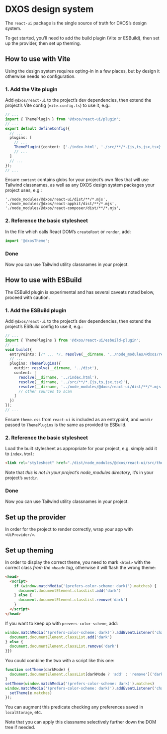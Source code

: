 # DXOS design system

The `react-ui` package is the single source of truth for DXOS’s design system.

To get started, you’ll need to add the build plugin (Vite or ESBuild), then set up the provider, then set up theming.

## How to use with Vite

Using the design system requires opting-in in a few places, but by design it
otherwise needs no configuration.

### 1. Add the Vite plugin

Add `@dxos/react-ui` to the project’s dev dependencies, then extend the
project’s Vite config (`vite.config.ts`) to use it, e.g.:

```ts
// ...
import { ThemePlugin } from '@dxos/react-ui/plugin';
// ...
export default defineConfig({
  // ...
  plugins: [
    // ...
    ThemePlugin({content: ['./index.html', './src/**/*.{js,ts,jsx,tsx}']}),
    // ...
  ]
  // ...
});
// ...
```

Ensure `content` contains globs for your project’s own files that will use Tailwind classnames, as well as any DXOS
design system packages your project uses, e.g.:

```
'./node_modules/@dxos/react-ui/dist/**/*.mjs',
'./node_modules/@dxos/react-appkit/dist/**/*.mjs',
'./node_modules/@dxos/react-composer/dist/**/*.mjs',
```

### 2. Reference the basic stylesheet

In the file which calls React DOM’s `createRoot` or `render`, add:

```ts
import '@dxosTheme';
```

### Done

Now you can use Tailwind utility classnames in your project.

## How to use with ESBuild

The ESBuild plugin is experimental and has several caveats noted below, proceed with caution.

### 1. Add the ESBuild plugin

Add `@dxos/react-ui` to the project’s dev dependencies, then extend the
project’s ESBuild config to use it, e.g.:

```ts
// ...
import { ThemePlugins } from '@dxos/react-ui/esbuild-plugin';
// ...
void build({
  entryPoints: [/* ... */, resolve(__dirname, '../node_modules/@dxos/react-ui/src/theme.css')],
  // ...
  plugins: ThemePlugins({
    outdir: resolve(__dirname, '../dist'),
    content: [
      resolve(__dirname, '../index.html'),
      resolve(__dirname, '../src/**/*.{js,ts,jsx,tsx}'),
      resolve(__dirname, '../node_modules/@dxos/react-ui/dist/**/*.mjs')
      // other sources to scan
    ]
  })
});
// ...
```

Ensure `theme.css` from `react-ui` is included as an entrypoint, and `outdir` passed to `ThemePlugins` is the same as
provided to ESBuild.

### 2. Reference the basic stylesheet

Load the built stylesheet as appropriate for your project, e.g. simply add it to `index.html`:

```html
<link rel="stylesheet" href="./dist/node_modules/@dxos/react-ui/src/theme.css"/>
```

Note that _this is not in your project’s node_modules directory_, it’s in your project’s `outdir`.

### Done

Now you can use Tailwind utility classnames in your project.

## Set up the provider

In order for the project to render correctly, wrap your app with `<UiProvider/>`.

## Set up theming

In order to display the correct theme, you need to mark `<html>` with the correct class _from the `<head>` tag_, otherwise it will flash the wrong theme:

```html
<head>
  <script>
    if (window.matchMedia('(prefers-color-scheme: dark)').matches) {
      document.documentElement.classList.add('dark')
    } else {
      document.documentElement.classList.remove('dark')
    }
  </script>
</head>
```

If you want to keep up with `prevers-color-scheme`, add:

```js
window.matchMedia('(prefers-color-scheme: dark)').addEventListener('change', function(e){ if(e.matches){
  document.documentElement.classList.add('dark')
} else {
  document.documentElement.classList.remove('dark')
}})
```

You could combine the two with a script like this one:

```js
function setTheme(darkMode) {
  document.documentElement.classList[darkMode ? 'add' : 'remove']('dark')
}
setTheme(window.matchMedia('(prefers-color-scheme: dark)').matches)
window.matchMedia('(prefers-color-scheme: dark)').addEventListener('change', function (e) {
  setTheme(e.matches)
});
```

You can augment this predicate checking any preferences saved in `localStorage`, etc.

Note that you can apply this classname selectively further down the DOM tree if needed.
